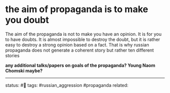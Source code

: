 # the aim of propaganda is to make you doubt
The aim of the propaganda is not to make you have an opinion. It is for you to have doubts. It is almost impossible to destroy the doubt, but it is rather easy to destroy a strong opinion based on a fact. 
That is why russian propaganda does not generate a coherent story but rather ten different stories

**any additional talks/papers on goals of the propaganda? Young Naom Chomski maybe?**

---
status: #🌱
tags: #russian_aggression #propaganda 
related: 